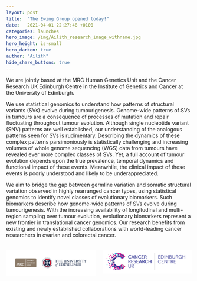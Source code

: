 ```yaml
---
layout: post
title:  "The Ewing Group opened today!"
date:   2021-04-01 22:27:48 +0100
categories: launches
hero_image: /img/Ailith_research_image_withname.jpg
hero_height: is-small
hero_darken: true
author: "Ailith"
hide_share_buttons: true
---
```

We are jointly based at the MRC Human Genetics Unit and the Cancer Research UK Edinburgh Centre in the Institute of Genetics and Cancer at the University of Edinburgh.

We use statistical genomics to understand how patterns of structural variants (SVs) evolve during tumourigenesis. Genome-wide patterns of SVs in tumours are a consequence of processes of mutation and repair fluctuating throughout tumour evolution. Although single nucleotide variant (SNV) patterns are well established, our understanding of the analogous patterns seen for SVs is rudimentary. Describing the dynamics of these complex patterns parsimoniously is statistically challenging and increasing volumes of whole genome sequencing (WGS) data from tumours have revealed ever more complex classes of SVs. Yet, a full account of tumour evolution depends upon the true prevalence, temporal dynamics and functional impact of these events. Meanwhile, the clinical impact of these events is poorly understood and likely to be underappreciated.

We aim to bridge the gap between germline variation and somatic structural variation observed in highly rearranged cancer types, using statistical genomics to identify novel classes of evolutionary biomarkers. Such biomarkers describe how genome-wide patterns of SVs evolve during tumourigenesis. With the increasing availability of longitudinal and multi-region sampling over tumour evolution, evolutionary biomarkers represent a new frontier in translational cancer genomics. Our research benefits from existing and newly established collaborations with world-leading cancer researchers in ovarian and colorectal cancer.

<br>

<div class="row">
    <div class="columns">
            <div class="column">
                <img src="/img/MRC_HGU.jpeg" alt="MRC HGU logo" width="600"/>
            </div>
            <div class="column">
                <img src="/img/CRUK.png" alt="CRUK" width="600"/>
            </div>
    </div>
</div>
